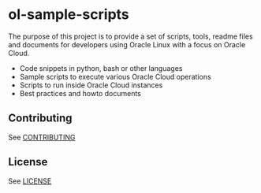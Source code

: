 # ol-sample-scripts
The purpose of this project is to provide a set of scripts, tools, readme files and documents for developers using Oracle Linux
 with a focus on Oracle Cloud. 
 
- Code snippets in python, bash or other languages
- Sample scripts to execute various Oracle Cloud operations
- Scripts to run inside Oracle Cloud instances 
- Best practices and howto documents

## Contributing

See [CONTRIBUTING](https://github.com/oracle/ol-sample-scripts/blob/master/CONTRIBUTING.md)

## License

See [LICENSE](https://github.com/oracle/ol-sample-scripts/blob/master/LICENSE)
